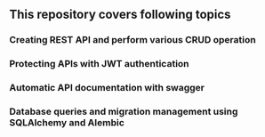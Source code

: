 ## This repository covers following topics
### Creating REST API and perform various CRUD operation
### Protecting APIs with JWT authentication
### Automatic API documentation with swagger
### Database queries and migration management using SQLAlchemy and Alembic

